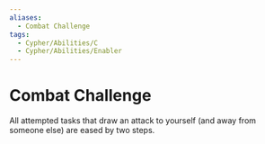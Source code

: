 ```yaml
---
aliases:
  - Combat Challenge
tags:
  - Cypher/Abilities/C
  - Cypher/Abilities/Enabler
---
```


# Combat Challenge

All attempted tasks that draw an attack to yourself (and away from someone else) are eased by two steps.
